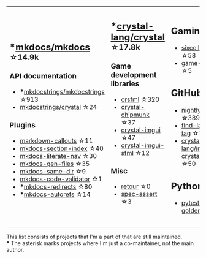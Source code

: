 <table><tr><td>

## **\***[mkdocs/mkdocs](https://github.com/mkdocs/mkdocs) <sup>☆14.9k</sup>

### API documentation

* **\***[mkdocstrings/mkdocstrings](https://github.com/mkdocstrings/mkdocstrings) ☆913
* [mkdocstrings/crystal](https://github.com/mkdocstrings/crystal) ☆24

### Plugins

* [markdown-callouts](https://github.com/oprypin/markdown-callouts) ☆11
* [mkdocs-section-index](https://github.com/oprypin/mkdocs-section-index) ☆40
* [mkdocs-literate-nav](https://github.com/oprypin/mkdocs-literate-nav) ☆30
* [mkdocs-gen-files](https://github.com/oprypin/mkdocs-gen-files) ☆35
* [mkdocs-same-dir](https://github.com/oprypin/mkdocs-same-dir) ☆9
* [mkdocs-code-validator](https://github.com/oprypin/mkdocs-code-validator) ☆1
* **\***[mkdocs-redirects](https://github.com/mkdocs/mkdocs-redirects) ☆80
* **\***[mkdocs-autorefs](https://github.com/mkdocstrings/autorefs) ☆14

</td><td>

## **\***[crystal-lang/crystal](https://github.com/crystal-lang/crystal) <sup>☆17.8k</sup>

### Game development libraries

* [crsfml](https://github.com/oprypin/crsfml) ☆320
* [crystal-chipmunk](https://github.com/oprypin/crystal-chipmunk) ☆37
* [crystal-imgui](https://github.com/oprypin/crystal-imgui) ☆47
* [crystal-imgui-sfml](https://github.com/oprypin/crystal-imgui-sfml) ☆12

### Misc

* [retour](https://github.com/oprypin/retour) ☆0
* [spec-assert](https://github.com/oprypin/spec-assert) ☆3
  
&nbsp;

</td><td>

## Gaming

* [sixcells](https://github.com/oprypin/sixcells) ☆58
* [game-bots](https://github.com/oprypin/game-bots) ☆5

## GitHub

* [nightly.link](https://github.com/oprypin/nightly.link) ☆389
* [find-latest-tag](https://github.com/oprypin/find-latest-tag) ☆22
* [crystal-lang/install-crystal](https://github.com/crystal-lang/install-crystal) ☆50

## Python

* [pytest-golden](https://github.com/oprypin/pytest-golden) ☆6

</tr></table>

This list consists of projects that I'm a part of that are still maintained.  
**\*** The asterisk marks projects where I'm just a co-maintainer, not the main author.
